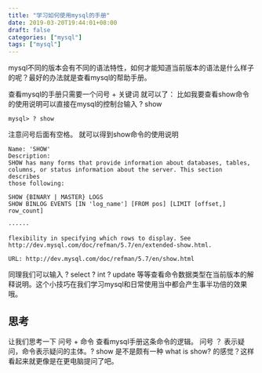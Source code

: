 ```yaml
---
title: "学习如何使用mysql的手册"
date: 2019-03-20T19:44:01+08:00
draft: false
categories: ["mysql"]
tags: ["mysql"]
---
```


mysql不同的版本会有不同的语法特性，如何才能知道当前版本的语法是什么样子的呢？最好的办法就是查看mysql的帮助手册。

查看mysql的手册只需要一个问号 + 关键词 就可以了：
比如我要查看show命令的使用说明可以直接在mysql的控制台输入 ? show
```
mysql> ? show
```
注意问号后面有空格。
就可以得到show命令的使用说明
```
Name: 'SHOW'
Description:
SHOW has many forms that provide information about databases, tables,
columns, or status information about the server. This section describes
those following:

SHOW {BINARY | MASTER} LOGS
SHOW BINLOG EVENTS [IN 'log_name'] [FROM pos] [LIMIT [offset,] row_count]

······

flexibility in specifying which rows to display. See
http://dev.mysql.com/doc/refman/5.7/en/extended-show.html.

URL: http://dev.mysql.com/doc/refman/5.7/en/show.html
```
同理我们可以输入 ? select ? int ? update 等等查看命令数据类型在当前版本的解释说明。这个小技巧在我们学习mysql和日常使用当中都会产生事半功倍的效果哦。

## 思考
让我们思考一下 问号 + 命令 查看mysql手册这条命令的逻辑。
问号 ？ 表示疑问，命令表示疑问的主体。? show 是不是颇有一种 what is show? 的感觉？这样看起来就更像是在更电脑提问了吧。